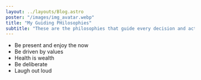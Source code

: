 ```yaml
---
layout: ../layouts/Blog.astro
poster: "/images/img_avatar.webp"
title: "My Guiding PHilosophies"
subtitle: "These are the philosophies that guide every decision and action I make."
---
```


- Be present and enjoy the now
- Be driven by values
- Health is wealth
- Be deliberate
- Laugh out loud